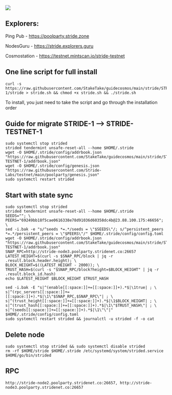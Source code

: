 ![](https://i.yapx.ru/RTuEU.jpg)

## Explorers:
Ping Pub - https://poolparty.stride.zone

NodesGuru - https://stride.explorers.guru

Cosmostation - https://testnet.mintscan.io/stride-testnet
## One line script for full install
```
curl -s https://raw.githubusercontent.com/StakeTake/guidecosmos/main/stride/STRIDE-1/stride > stride.sh && chmod +x stride.sh && ./stride.sh
```
To install, you just need to take the script and go through the installation order
## Guide for migrate STRIDE-1 --> STRIDE-TESTNET-1
```
sudo systemctl stop strided
strided tendermint unsafe-reset-all --home $HOME/.stride
wget -O $HOME/.stride/config/addrbook.json "https://raw.githubusercontent.com/StakeTake/guidecosmos/main/stride/STRIDE-TESTNET-1/addrbook.json"
wget -O $HOME/.stride/config/genesis.json "https://raw.githubusercontent.com/Stride-Labs/testnet/main/poolparty/genesis.json"
sudo systemctl restart strided
```
## Start with state sync
```
sudo systemctl stop strided
strided tendermint unsafe-reset-all --home $HOME/.stride
SEEDS=""; \
PEERS="69249bb18f5cae0616338e78d91036d60358dc4b@23.88.100.175:46656"; \
sed -i.bak -e "s/^seeds *=.*/seeds = \"$SEEDS\"/; s/^persistent_peers *=.*/persistent_peers = \"$PEERS\"/" $HOME/.stride/config/config.toml
wget -O $HOME/.stride/config/addrbook.json "https://raw.githubusercontent.com/StakeTake/guidecosmos/main/stride/STRIDE-TESTNET-1/addrbook.json"
SNAP_RPC=http://stride-node3.poolparty.stridenet.co:26657
LATEST_HEIGHT=$(curl -s $SNAP_RPC/block | jq -r .result.block.header.height); \
BLOCK_HEIGHT=$((LATEST_HEIGHT - 2000)); \
TRUST_HASH=$(curl -s "$SNAP_RPC/block?height=$BLOCK_HEIGHT" | jq -r .result.block_id.hash)
echo $LATEST_HEIGHT $BLOCK_HEIGHT $TRUST_HASH

sed -i.bak -E "s|^(enable[[:space:]]+=[[:space:]]+).*$|\1true| ; \
s|^(rpc_servers[[:space:]]+=[[:space:]]+).*$|\1\"$SNAP_RPC,$SNAP_RPC\"| ; \
s|^(trust_height[[:space:]]+=[[:space:]]+).*$|\1$BLOCK_HEIGHT| ; \
s|^(trust_hash[[:space:]]+=[[:space:]]+).*$|\1\"$TRUST_HASH\"| ; \
s|^(seeds[[:space:]]+=[[:space:]]+).*$|\1\"\"|" $HOME/.stride/config/config.toml
sudo systemctl restart strided && journalctl -u strided -f -o cat
```
## Delete node
```
sudo systemctl stop strided && sudo systemctl disable strided
rm -rf $HOME/stride $HOME/.stride /etc/systemd/system/strided.service $HOME/go/bin/strided
```
## RPC
```
http://stride-node2.poolparty.stridenet.co:26657, http://stride-node3.poolparty.stridenet.co:26657
```
